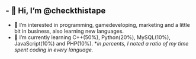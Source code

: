 **- 👋 Hi, I’m @checkthistape**
- 
- 👀 I’m interested in programming, gamedeveloping, marketing and a little bit in business, also learning new languages.
- 🌱 I’m currently learning C++(50%), Python(20%), MySQL(10%), JavaScript(10%) and PHP(10%). *_in percents, I noted a ratio of my time spent coding in every language._

<!---
checkthistape/checkthistape is a ✨ special ✨ repository because its `README.md` (this file) appears on your GitHub profile.
You can click the Preview link to take a look at your changes.
--->
